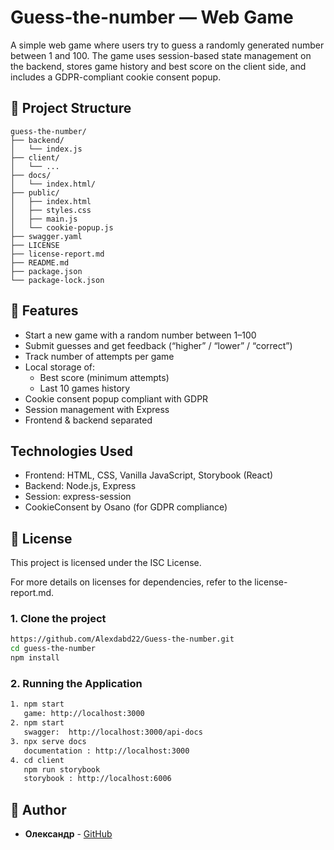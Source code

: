 # Guess-the-number — Web Game
A simple web game where users try to guess a randomly generated number between 1 and 100. The game uses session-based state management on the backend, stores game history and best score on the client side, and includes a GDPR-compliant cookie consent popup.
## 📁 Project Structure

```
guess-the-number/
├── backend/               
│   └── index.js
├── client/                
│   └── ...
├── docs/                  
│   └── index.html/
├── public/                 
│   ├── index.html
│   ├── styles.css
│   ├── main.js
│   └── cookie-popup.js
├── swagger.yaml            
├── LICENSE                 
├── license-report.md      
├── README.md               
├── package.json
└── package-lock.json
```
## 🚀 Features

- Start a new game with a random number between 1–100
- Submit guesses and get feedback (“higher” / “lower” / “correct”)
- Track number of attempts per game
- Local storage of:
  - Best score (minimum attempts)
  - Last 10 games history
- Cookie consent popup compliant with GDPR
- Session management with Express
- Frontend & backend separated           

##  Technologies Used
- Frontend: HTML, CSS, Vanilla JavaScript, Storybook (React)
- Backend: Node.js, Express
- Session: express-session
- CookieConsent by Osano (for GDPR compliance)
## 📜 License

This project is licensed under the ISC License.

For more details on licenses for dependencies, refer to the license-report.md.

 ### 1. Clone the project
```bash
https://github.com/Alexdabd22/Guess-the-number.git
cd guess-the-number
npm install
```
### 2. Running the Application
```bash
1. npm start
   game: http://localhost:3000
2. npm start
   swagger:  http://localhost:3000/api-docs
3. npx serve docs
   documentation : http://localhost:3000
4. cd client
   npm run storybook
   storybook : http://localhost:6006
```
## 👤 Author
- **Олександр** - [GitHub](https://github.com/Alexdabd22)
